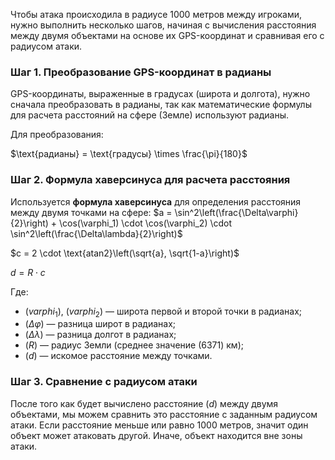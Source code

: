 Чтобы атака происходила в радиусе 1000 метров между игроками, нужно выполнить несколько шагов, начиная с вычисления расстояния между двумя объектами на основе их GPS-координат и сравнивая его с радиусом атаки.

### Шаг 1. Преобразование GPS-координат в радианы

GPS-координаты, выраженные в градусах (широта и долгота), нужно сначала преобразовать в радианы, так как математические формулы для расчета расстояний на сфере (Земле) используют радианы.

Для преобразования:

$\text{радианы} = \text{градусы} \times \frac{\pi}{180}$

### Шаг 2. Формула хаверсинуса для расчета расстояния

Используется **формула хаверсинуса** для определения расстояния между двумя точками на сфере:
$a = \sin^2\left(\frac{\Delta\varphi}{2}\right) + \cos(\varphi_1) \cdot \cos(\varphi_2) \cdot \sin^2\left(\frac{\Delta\lambda}{2}\right)$

$c = 2 \cdot \text{atan2}\left(\sqrt{a}, \sqrt{1-a}\right)$

$d = R \cdot c$

Где:
- $(varphi_1)$, $(varphi_2)$ — широта первой и второй точки в радианах;
- $(\Delta\varphi)$ — разница широт в радианах;
- $(\Delta\lambda)$ — разница долгот в радианах;
- $(R)$ — радиус Земли (среднее значение \(6371\) км);
- $(d)$ — искомое расстояние между точками.

### Шаг 3. Сравнение с радиусом атаки

После того как будет вычислено расстояние $(d)$ между двумя объектами, мы можем сравнить это расстояние с заданным радиусом атаки. Если расстояние меньше или равно 1000 метров, значит один объект может атаковать другой. Иначе, объект находится вне зоны атаки.
